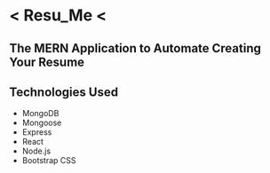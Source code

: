 # < Resu_Me <

## The MERN Application to Automate Creating Your Resume

## Technologies Used

-   MongoDB
-   Mongoose
-   Express
-   React
-   Node.js
-   Bootstrap CSS
